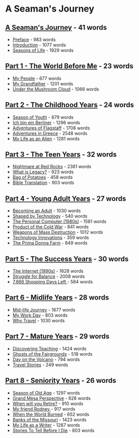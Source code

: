 # A Seaman's Journey


## [A Seaman's Journey](/journey/Part0.md) - 41 words

* [Preface](/journey/Preface.md) - 983 words
* [Introduction](/journey/Introduction.md) - 1077 words
* [Seasons of Life](/journey/Seasons.md) - 1929 words

## [Part 1 - The World Before Me](/journey/Part1.md) - 23 words

* [My People](/journey/MyPeople.md) - 677 words
* [My Grandfather](/journey/Grandfather.md) - 1201 words
* [Under the Mushroom Cloud](/journey/MushroomCloud.md) - 1066 words

## [Part 2 - The Childhood Years](/journey/Part2.md) - 24 words

* [Season of Youth](/journey/SeasonOfYouth.md) - 879 words
* [Ich bin ein Berliner](/journey/JFK.md) - 1296 words
* [Adventures of Flagstaff](/journey/Flagstaff.md) - 1708 words
* [Adventures in Greece](/journey/Greece.md) - 2548 words
* [My Life as an Alien](/journey/Alien.md) - 1281 words

## [Part 3 - The Teen Years](/journey/Part3.md) - 32 words

* [Nightmare at Red Rocks](/journey/RedRocks.md) - 2381 words
* [What is Legacy?](/journey/Legacy.md) - 923 words
* [Bag of Potatoes](/journey/BagOfPotatoes.md) - 458 words
* [Bible Translation](/journey/BibleTranslation.md) - 903 words

## [Part 4 - Young Adult Years](/journey/Part4.md) - 27 words

* [Becoming an Adult](/journey/YoungAdult.md) - 1030 words
* [Shaped by Technology](/journey/Technology.md) - 540 words
* [The Personal Computer (1980s)](/journey/PersonalComputer.md) - 1581 words
* [Product of the Cold War](/journey/ColdWar.md) - 841 words
* [Weapons of Mass Destruction](/journey/WMD.md) - 1012 words
* [Technology Innovations](/journey/TechTimeline.md) - 359 words
* [The Prima Donna Farm](/journey/PrimaDonnaFarm.md) - 849 words

## [Part 5 - The Success Years](/journey/Part5.md) - 30 words

* [The Internet (1990s)](/journey/Internet.md) - 1628 words
* [Struggle for Balance](/journey/Balance.md) - 2008 words
* [7,666 Shopping Days Left ](/journey/10000Days.md) - 584 words

## [Part 6 - Midlife Years](/journey/Part6.md) - 28 words

* [Mid-life Journey](/journey/Midlife.md) - 1677 words
* [My Work Day](/journey/WorkDay.md) - 803 words
* [Why Travel](/journey/Travel.md) - 1030 words

## [Part 7 - Mature Years](/journey/Part7.md) - 29 words

* [Discovering Teaching](/journey/Teaching.md) - 1424 words
* [Ghosts of the Fairgrounds](/journey/Fairgrounds.md) - 518 words
* [Day on the Volcano](/journey/Volcano.md) - 794 words
* [Travel Stories](/journey/TravelStories.md) - 249 words

## [Part 8 - Seniority Years](/journey/Part8.md) - 26 words

* [Season of Old Age](/journey/SeasonOfOldAge.md) - 1297 words
* [Grand Mesa Perspective](/journey/GrandMesa.md) - 628 words
* [When will you Retire?](/journey/Retirement.md) - 910 words
* [My friend Rodney ](/journey/Rodney.md) - 917 words
* [When the World Burned](/journey/WorldBurned.md) - 652 words
* [Banks of the Missouri](/journey/Missouri.md) - 1423 words
* [My Life as a Writer](/journey/Writer.md) - 1267 words
* [Stories To Tell Before I Die](/journey/StoriesToTell.md) - 803 words
